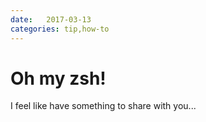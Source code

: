 ```yaml
---
date:   2017-03-13
categories: tip,how-to
---
```

# Oh my zsh!
I feel like have something to share with you...
